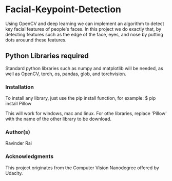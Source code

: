 # Facial-Keypoint-Detection

Using OpenCV and deep learning we can implement an algorithm to detect key facial features of people's faces. 
In this project we do exactly that, by detecting features such as the edge of the face, eyes, and nose by putting dots arouund these features.

## Python Libraries required
Standard python libraries such as numpy and matplotlib will be needed, as well as OpenCV, torch, os, pandas, glob, and torchvision.

### Installation
To install any library, just use the pip install function, for example:
$ pip install Pillow

This will work for windows, mac and linux. For othe libraries, replace 'Pillow' with the name of the other library to be download.

### Author(s)

Ravinder Rai

### Acknowledgments
This project originates from the Computer Vision Nanodegree offered by Udacity. 
